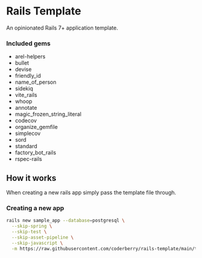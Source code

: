 # Rails Template

An opinionated Rails 7+ application template.

### Included gems

- arel-helpers
- bullet
- devise
- friendly_id
- name_of_person
- sidekiq
- vite_rails
- whoop
- annotate
- magic_frozen_string_literal
- codecov
- organize_gemfile
- simplecov
- sord
- standard
- factory_bot_rails
- rspec-rails

## How it works

When creating a new rails app simply pass the template file through.

### Creating a new app

```bash
rails new sample_app --database=postgresql \
  --skip-spring \
  --skip-test \
  --skip-asset-pipeline \
  --skip-javascript \
  -m https://raw.githubusercontent.com/coderberry/rails-template/main/template.rb
```
